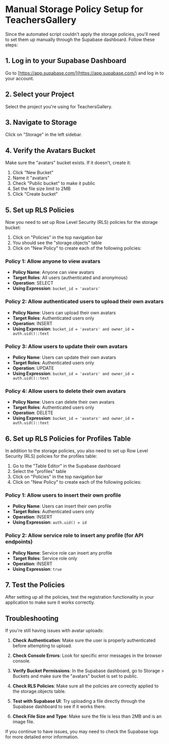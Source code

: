 # Manual Storage Policy Setup for TeachersGallery

Since the automated script couldn't apply the storage policies, you'll need to set them up manually through the Supabase dashboard. Follow these steps:

## 1. Log in to your Supabase Dashboard

Go to [https://app.supabase.com/](https://app.supabase.com/) and log in to your account.

## 2. Select your Project

Select the project you're using for TeachersGallery.

## 3. Navigate to Storage

Click on "Storage" in the left sidebar.

## 4. Verify the Avatars Bucket

Make sure the "avatars" bucket exists. If it doesn't, create it:

1. Click "New Bucket"
2. Name it "avatars"
3. Check "Public bucket" to make it public
4. Set the file size limit to 2MB
5. Click "Create bucket"

## 5. Set up RLS Policies

Now you need to set up Row Level Security (RLS) policies for the storage bucket:

1. Click on "Policies" in the top navigation bar
2. You should see the "storage.objects" table
3. Click on "New Policy" to create each of the following policies:

### Policy 1: Allow anyone to view avatars

- **Policy Name**: Anyone can view avatars
- **Target Roles**: All users (authenticated and anonymous)
- **Operation**: SELECT
- **Using Expression**: `bucket_id = 'avatars'`

### Policy 2: Allow authenticated users to upload their own avatars

- **Policy Name**: Users can upload their own avatars
- **Target Roles**: Authenticated users only
- **Operation**: INSERT
- **Using Expression**: `bucket_id = 'avatars' and owner_id = auth.uid()::text`

### Policy 3: Allow users to update their own avatars

- **Policy Name**: Users can update their own avatars
- **Target Roles**: Authenticated users only
- **Operation**: UPDATE
- **Using Expression**: `bucket_id = 'avatars' and owner_id = auth.uid()::text`

### Policy 4: Allow users to delete their own avatars

- **Policy Name**: Users can delete their own avatars
- **Target Roles**: Authenticated users only
- **Operation**: DELETE
- **Using Expression**: `bucket_id = 'avatars' and owner_id = auth.uid()::text`

## 6. Set up RLS Policies for Profiles Table

In addition to the storage policies, you also need to set up Row Level Security (RLS) policies for the profiles table:

1. Go to the "Table Editor" in the Supabase dashboard
2. Select the "profiles" table
3. Click on "Policies" in the top navigation bar
4. Click on "New Policy" to create each of the following policies:

### Policy 1: Allow users to insert their own profile

- **Policy Name**: Users can insert their own profile
- **Target Roles**: Authenticated users only
- **Operation**: INSERT
- **Using Expression**: `auth.uid() = id`

### Policy 2: Allow service role to insert any profile (for API endpoints)

- **Policy Name**: Service role can insert any profile
- **Target Roles**: Service role only
- **Operation**: INSERT
- **Using Expression**: `true`

## 7. Test the Policies

After setting up all the policies, test the registration functionality in your application to make sure it works correctly.

## Troubleshooting

If you're still having issues with avatar uploads:

1. **Check Authentication**: Make sure the user is properly authenticated before attempting to upload.

2. **Check Console Errors**: Look for specific error messages in the browser console.

3. **Verify Bucket Permissions**: In the Supabase dashboard, go to Storage > Buckets and make sure the "avatars" bucket is set to public.

4. **Check RLS Policies**: Make sure all the policies are correctly applied to the storage.objects table.

5. **Test with Supabase UI**: Try uploading a file directly through the Supabase dashboard to see if it works there.

6. **Check File Size and Type**: Make sure the file is less than 2MB and is an image file.

If you continue to have issues, you may need to check the Supabase logs for more detailed error information.
